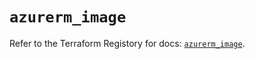 # `azurerm_image`

Refer to the Terraform Registory for docs: [`azurerm_image`](https://registry.terraform.io/providers/hashicorp/azurerm/3.61.0/docs/resources/image).
